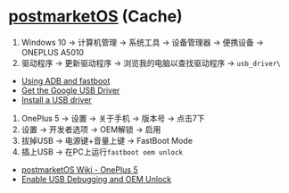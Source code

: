 # [postmarketOS](https://postmarketos.org/) (Cache)

1. Windows 10 → 计算机管理 → 系统工具 → 设备管理器 → 便携设备 → ONEPLUS A5010
2. 驱动程序 → 更新驱动程序 → 浏览我的电脑以查找驱动程序 → `usb_driver\`

- [Using ADB and fastboot](https://wiki.lineageos.org/adb_fastboot_guide)
- [Get the Google USB Driver](https://developer.android.com/studio/run/win-usb)
- [Install a USB driver](https://developer.android.com/studio/run/oem-usb#InstallingDriver)

1. OnePlus 5 → 设置 → 关于手机 → 版本号 → 点击7下
2. 设置 → 开发者选项 → OEM解锁 → 启用
3. 拔掉USB → 电源键+音量上键 → FastBoot Mode
4. 插上USB → 在PC上运行`fastboot oem unlock`

- [postmarketOS Wiki - OnePlus 5](https://wiki.postmarketos.org/wiki/OnePlus_5_(oneplus-cheeseburger))
- [Enable USB Debugging and OEM Unlock](https://doc.e.foundation/pages/enable-usb-debugging)
